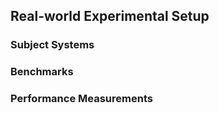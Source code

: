 ## Real-world Experimental Setup

### Subject Systems

### Benchmarks

### Performance Measurements
